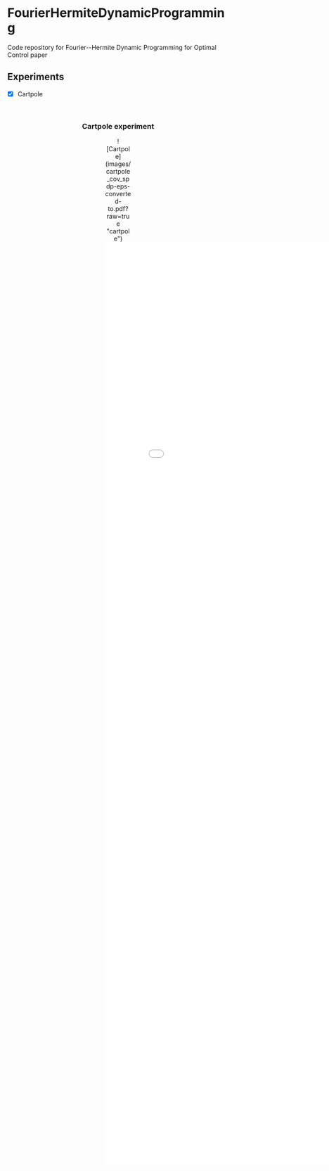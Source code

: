 # FourierHermiteDynamicProgramming
Code repository for Fourier--Hermite Dynamic Programming for Optimal Control paper

<!-- ROADMAP -->
## Experiments

- [x] Cartpole
<!-- Cartpole experiment -->
<br />
<div align="center">
  

  <h3 align="center">Cartpole experiment</h3>

  <p align="center">
    <div style="width:60px ; height:60px">
    ![Cartpole](images/cartpole_cov_spdp-eps-converted-to.pdf?raw=true "cartpole")
    <div>
    <embed src="images/cartpole_cov_spdp-eps-converted-to.pdf" width="800px" height="2100px" />
  </p>
</div>
